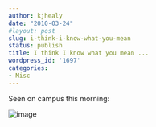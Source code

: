 ```yaml
---
author: kjhealy
date: "2010-03-24"
#layout: post
slug: i-think-i-know-what-you-mean
status: publish
title: I think I know what you mean ...
wordpress_id: '1697'
categories:
- Misc
---
```


Seen on campus this morning:

![image](http://kieranhealy.org/files/misc/safetyoption.jpg)
